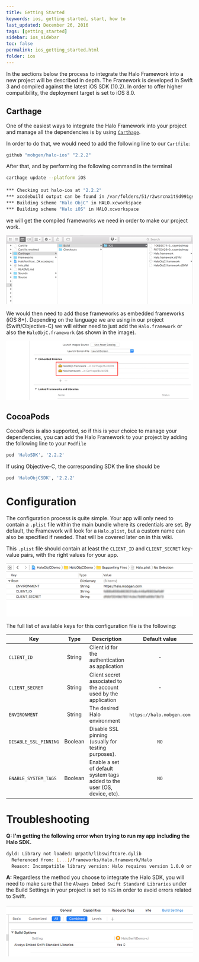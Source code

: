 ```yaml
---
title: Getting Started
keywords: ios, getting started, start, how to
last_updated: December 26, 2016
tags: [getting_started]
sidebar: ios_sidebar
toc: false
permalink: ios_getting_started.html
folder: ios
---
```


In the sections below the process to integrate the Halo Framework into a new project will be described in depth. The Framework is developed in Swift 3 and compiled against the latest iOS SDK (10.2). In order to offer higher compatibility, the deployment target is set to iOS 8.0.

## Carthage

One of the easiest ways to integrate the Halo Framework into your project and manage all the dependencies is by using [`Carthage`](https://github.com/Carthage/Carthage).

In order to do that, we would need to add the following line to our `Cartfile`:

```sh
github "mobgen/halo-ios" "2.2.2"
```

After that, and by performing the following command in the terminal

```sh
carthage update --platform iOS

*** Checking out halo-ios at "2.2.2"
*** xcodebuild output can be found in /var/folders/51/r2wsrcnx1t9d991gs_bnwqsr0000gn/T/carthage-xcodebuild.syE1RN.log
*** Building scheme "Halo ObjC" in HALO.xcworkspace
*** Building scheme "Halo iOS" in HALO.xcworkspace
```

we will get the compiled frameworks we need in order to make our project work.

![](images/ios/carthage.png)

We would then need to add those frameworks as embedded frameworks (iOS 8+). Depending on the language we are using in our project (Swift/Objective-C) we will either need to just add the `Halo.framework` or also the `HaloObjC.framework` (as shown in the image).

![](images/ios/carthageProjectSetup.png)

## CocoaPods

CocoaPods is also supported, so if this is your choice to manage your dependencies, you can add the Halo Framework to your project by adding the following line to your `Podfile`

```sh
pod 'HaloSDK', '2.2.2'
```

If using Objective-C, the corresponding SDK the line should be

```sh
pod 'HaloObjCSDK', '2.2.2'
```

# Configuration

The configuration process is quite simple. Your app will only need to contain a `.plist` file within the main bundle where its credentials are set. By default, the Framework will look for a `Halo.plist`, but a custom name can also be specified if needed. That will be covered later on in this wiki.

This `.plist` file should contain at least the `CLIENT_ID` and `CLIENT_SECRET` key-value pairs, with the right values for your app.

![](images/ios/plist.png)

The full list of available keys for this configuration file is the following:

| Key | Type | Description | Default value |
|----|:----:|----|:----:|
| `CLIENT_ID` | String | Client id for the authentication as application | - |
| `CLIENT_SECRET` | String | Client secret associated to the account used by the application | - |
| `ENVIRONMENT` | String | The desired Halo environment | `https://halo.mobgen.com` |
| `DISABLE_SSL_PINNING` | Boolean | Disable SSL pinning (usually for testing purposes). | `NO` |
| `ENABLE_SYSTEM_TAGS` | Boolean | Enable a set of default system tags added to the user (OS, device, etc). | `NO` |

# Troubleshooting

**Q: I'm getting the following error when trying to run my app including the Halo SDK.**

```sh
dyld: Library not loaded: @rpath/libswiftCore.dylib
  Referenced from: [...]/Frameworks/Halo.framework/Halo
  Reason: Incompatible library version: Halo requires version 1.0.0 or later, but libswiftCore.dylib provides version 0.0.0
```

**A:** Regardless the method you choose to integrate the Halo SDK, you will need to make sure that the `Always Embed Swift Standard Libraries` under the Build Settings in your project is set to `YES` in order to avoid errors related to Swift.

![](images/ios/embedded.png)